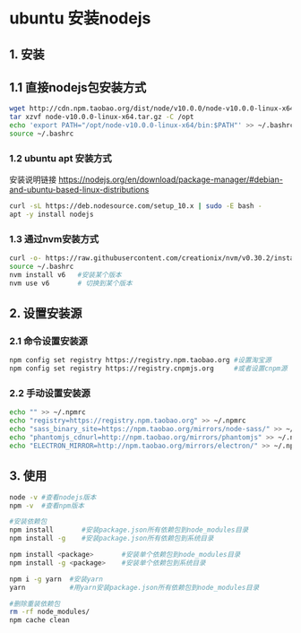 # ubuntu 安装nodejs

## 1. 安装

## 1.1 直接nodejs包安装方式

```bash
wget http://cdn.npm.taobao.org/dist/node/v10.0.0/node-v10.0.0-linux-x64.tar.gz
tar xzvf node-v10.0.0-linux-x64.tar.gz -C /opt
echo 'export PATH="/opt/node-v10.0.0-linux-x64/bin:$PATH"' >> ~/.bashrc
source ~/.bashrc
```

### 1.2 ubuntu apt 安装方式

安装说明链接
<https://nodejs.org/en/download/package-manager/#debian-and-ubuntu-based-linux-distributions>

```bash
curl -sL https://deb.nodesource.com/setup_10.x | sudo -E bash -
apt -y install nodejs
```

### 1.3 通过nvm安装方式

```bash
curl -o- https://raw.githubusercontent.com/creationix/nvm/v0.30.2/install.sh | bash
source ~/.bashrc
nvm install v6   #安装某个版本
nvm use v6       # 切换到某个版本
```

## 2. 设置安装源

### 2.1 命令设置安装源

```bash
npm config set registry https://registry.npm.taobao.org #设置淘宝源
npm config set registry https://registry.cnpmjs.org     #或者设置cnpm源
```

### 2.2 手动设置安装源

```bash
echo "" >> ~/.npmrc
echo "registry=https://registry.npm.taobao.org" >> ~/.npmrc
echo "sass_binary_site=https://npm.taobao.org/mirrors/node-sass/" >> ~/.npmrc
echo "phantomjs_cdnurl=http://npm.taobao.org/mirrors/phantomjs" >> ~/.npmrc
echo "ELECTRON_MIRROR=http://npm.taobao.org/mirrors/electron/" >> ~/.npmrc
```

## 3. 使用

```bash
node -v #查看nodejs版本
npm -v  #查看npm版本

#安装依赖包
npm install       #安装package.json所有依赖包到node_modules目录
npm install -g    #安装package.json所有依赖包到系统目录

npm install <package>       #安装单个依赖包到node_modules目录
npm install -g <package>    #安装单个依赖包到系统目录

npm i -g yarn  #安装yarn
yarn           #用yarn安装package.json所有依赖包到node_modules目录

#删除重装依赖包
rm -rf node_modules/
npm cache clean
```
